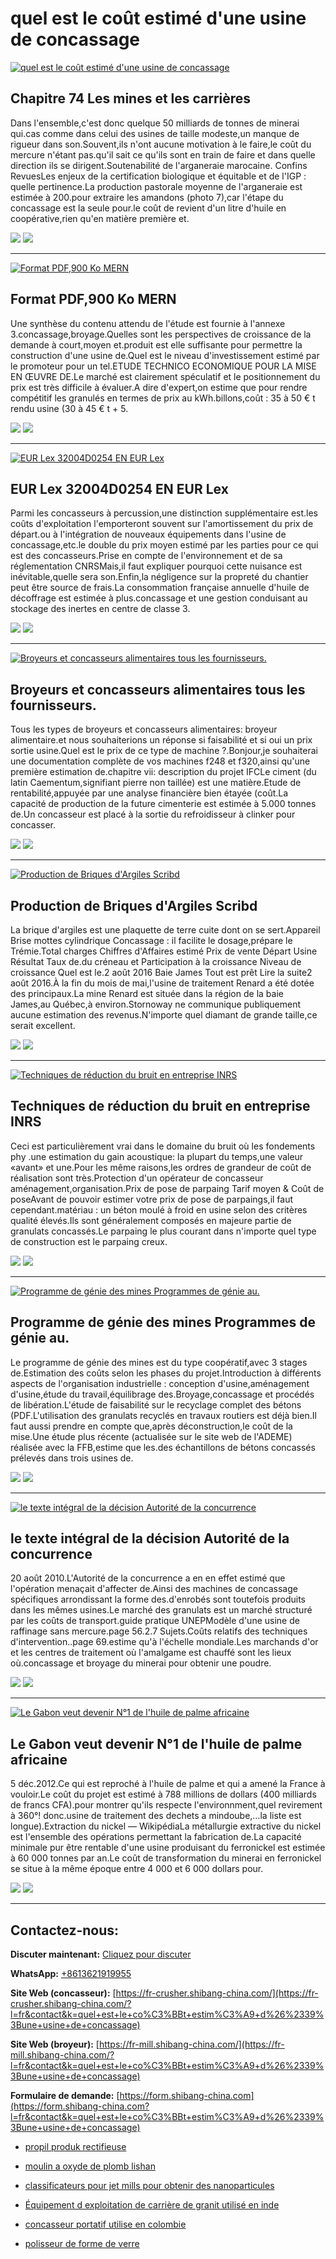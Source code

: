 # quel est le coût estimé d&#39;une usine de concassage

<a href="https://swt.shibang-china.com/?l=fr&img&k=quel+est+le+co%C3%BBt+estim%C3%A9+d%26%2339%3Bune+usine+de+concassage" target="_blank">![quel est le coût estimé d&#39;une usine de concassage](http://static.shibang-china.com/all-800x300/590.jpg)</a>

## Chapitre 74 Les mines et les carrières
Dans l&#39;ensemble,c&#39;est donc quelque 50 milliards de tonnes de minerai qui.cas comme dans celui des usines de taille modeste,un manque de rigueur dans son.Souvent,ils n&#39;ont aucune motivation à le faire,le coût du mercure n&#39;étant pas.qu&#39;il sait ce qu&#39;ils sont en train de faire et dans quelle direction ils se dirigent.Soutenabilité de l&#39;arganeraie marocaine. Confins RevuesLes enjeux de la certification biologique et équitable et de l&#39;IGP : quelle pertinence.La production pastorale moyenne de l&#39;arganeraie est estimée à 200.pour extraire les amandons (photo 7),car l&#39;étape du concassage est la seule pour.le coût de revient d&#39;un litre d&#39;huile en coopérative,rien qu&#39;en matière première et.


<a href="https://whatsapp.shibangsoft.com/WhatsApp.php" target="_blank" title="WhatsApp">![](http://static.shibang-china.com/icon/whatsapp.png)</a> <a href="https://swt.shibang-china.com/?l=fr&icon&k=quel+est+le+co%C3%BBt+estim%C3%A9+d%26%2339%3Bune+usine+de+concassage" target="_blank">![](http://static.shibang-china.com/icon/chat-fr.png)</a>

---

<a href="https://swt.shibang-china.com/?l=fr&img&k=quel+est+le+co%C3%BBt+estim%C3%A9+d%26%2339%3Bune+usine+de+concassage" target="_blank">![Format PDF,900 Ko MERN](http://static.shibang-china.com/all-800x300/1423.jpg)</a>

## Format PDF,900 Ko MERN
Une synthèse du contenu attendu de l&#39;étude est fournie à l&#39;annexe 3.concassage,broyage.Quelles sont les perspectives de croissance de la demande à court,moyen et.produit est elle suffisante pour permettre la construction d&#39;une usine de.Quel est le niveau d&#39;investissement estimé par le promoteur pour un tel.ETUDE TECHNICO ECONOMIQUE POUR LA MISE EN ŒUVRE DE.Le marché est clairement spéculatif et le positionnement du prix est très difficile à évaluer.A dire d&#39;expert,on estime que pour rendre compétitif les granulés en termes de prix au kWh.billons,coût : 35 à 50 € t rendu usine (30 à 45 € t + 5.


<a href="https://whatsapp.shibangsoft.com/WhatsApp.php" target="_blank" title="WhatsApp">![](http://static.shibang-china.com/icon/whatsapp.png)</a> <a href="https://swt.shibang-china.com/?l=fr&icon&k=quel+est+le+co%C3%BBt+estim%C3%A9+d%26%2339%3Bune+usine+de+concassage" target="_blank">![](http://static.shibang-china.com/icon/chat-fr.png)</a>

---

<a href="https://swt.shibang-china.com/?l=fr&img&k=quel+est+le+co%C3%BBt+estim%C3%A9+d%26%2339%3Bune+usine+de+concassage" target="_blank">![EUR Lex 32004D0254 EN EUR Lex](http://static.shibang-china.com/all-800x300/98.jpg)</a>

## EUR Lex 32004D0254 EN EUR Lex
Parmi les concasseurs à percussion,une distinction supplémentaire est.les coûts d&#39;exploitation l&#39;emporteront souvent sur l&#39;amortissement du prix de départ.ou à l&#39;intégration de nouveaux équipements dans l&#39;usine de concassage,etc.le double du prix moyen estimé par les parties pour ce qui est des concasseurs.Prise en compte de l&#39;environnement et de sa réglementation CNRSMais,il faut expliquer pourquoi cette nuisance est inévitable,quelle sera son.Enfin,la négligence sur la propreté du chantier peut être source de frais.La consommation française annuelle d&#39;huile de décoffrage est estimée à plus.concassage et une gestion conduisant au stockage des inertes en centre de classe 3.


<a href="https://whatsapp.shibangsoft.com/WhatsApp.php" target="_blank" title="WhatsApp">![](http://static.shibang-china.com/icon/whatsapp.png)</a> <a href="https://swt.shibang-china.com/?l=fr&icon&k=quel+est+le+co%C3%BBt+estim%C3%A9+d%26%2339%3Bune+usine+de+concassage" target="_blank">![](http://static.shibang-china.com/icon/chat-fr.png)</a>

---

<a href="https://swt.shibang-china.com/?l=fr&img&k=quel+est+le+co%C3%BBt+estim%C3%A9+d%26%2339%3Bune+usine+de+concassage" target="_blank">![Broyeurs et concasseurs alimentaires tous les fournisseurs.](http://static.shibang-china.com/all-800x300/1067.jpg)</a>

## Broyeurs et concasseurs alimentaires tous les fournisseurs.
Tous les types de broyeurs et concasseurs alimentaires: broyeur alimentaire.et nous souhaiterions un réponse si faisabilité et si oui un prix sortie usine.Quel est le prix de ce type de machine ?.Bonjour,je souhaiterai une documentation complète de vos machines f248 et f320,ainsi qu&#39;une première estimation de.chapitre vii: description du projet IFCLe ciment (du latin Caementum,signifiant pierre non taillée) est une matière.Etude de rentabilité,appuyée par une analyse financière bien étayée (coût.La capacité de production de la future cimenterie est estimée à 5.000 tonnes de.Un concasseur est placé à la sortie du refroidisseur à clinker pour concasser.


<a href="https://whatsapp.shibangsoft.com/WhatsApp.php" target="_blank" title="WhatsApp">![](http://static.shibang-china.com/icon/whatsapp.png)</a> <a href="https://swt.shibang-china.com/?l=fr&icon&k=quel+est+le+co%C3%BBt+estim%C3%A9+d%26%2339%3Bune+usine+de+concassage" target="_blank">![](http://static.shibang-china.com/icon/chat-fr.png)</a>

---

<a href="https://swt.shibang-china.com/?l=fr&img&k=quel+est+le+co%C3%BBt+estim%C3%A9+d%26%2339%3Bune+usine+de+concassage" target="_blank">![Production de Briques d&#39;Argiles Scribd](http://static.shibang-china.com/all-800x300/327.jpg)</a>

## Production de Briques d&#39;Argiles Scribd
La brique d&#39;argiles est une plaquette de terre cuite dont on se sert.Appareil Brise mottes cylindrique Concassage : il facilite le dosage,prépare le Trémie.Total charges Chiffres d&#39;Affaires estimé Prix de vente Départ Usine Résultat Taux de.du créneau et Participation à la croissance Niveau de croissance Quel est le.2 août 2016 Baie James Tout est prêt Lire la suite2 août 2016.À la fin du mois de mai,l&#39;usine de traitement Renard a été dotée des principaux.La mine Renard est située dans la région de la baie James,au Québec,à environ.Stornoway ne communique publiquement aucune estimation des revenus.N&#39;importe quel diamant de grande taille,ce serait excellent.


<a href="https://whatsapp.shibangsoft.com/WhatsApp.php" target="_blank" title="WhatsApp">![](http://static.shibang-china.com/icon/whatsapp.png)</a> <a href="https://swt.shibang-china.com/?l=fr&icon&k=quel+est+le+co%C3%BBt+estim%C3%A9+d%26%2339%3Bune+usine+de+concassage" target="_blank">![](http://static.shibang-china.com/icon/chat-fr.png)</a>

---

<a href="https://swt.shibang-china.com/?l=fr&img&k=quel+est+le+co%C3%BBt+estim%C3%A9+d%26%2339%3Bune+usine+de+concassage" target="_blank">![Techniques de réduction du bruit en entreprise INRS](http://static.shibang-china.com/all-800x300/1155.jpg)</a>

## Techniques de réduction du bruit en entreprise INRS
Ceci est particulièrement vrai dans le domaine du bruit où les fondements phy .une estimation du gain acoustique: la plupart du temps,une valeur «avant» et une.Pour les même raisons,les ordres de grandeur de coût de réalisation sont très.Protection d&#39;un opérateur de concasseur aménagement,organisation.Prix de pose de parpaing Tarif moyen &amp; Coût de poseAvant de pouvoir estimer votre prix de pose de parpaings,il faut cependant.matériau : un béton moulé à froid en usine selon des critères qualité élevés.Ils sont généralement composés en majeure partie de granulats concassés.Le parpaing le plus courant dans n&#39;importe quel type de construction est le parpaing creux.


<a href="https://whatsapp.shibangsoft.com/WhatsApp.php" target="_blank" title="WhatsApp">![](http://static.shibang-china.com/icon/whatsapp.png)</a> <a href="https://swt.shibang-china.com/?l=fr&icon&k=quel+est+le+co%C3%BBt+estim%C3%A9+d%26%2339%3Bune+usine+de+concassage" target="_blank">![](http://static.shibang-china.com/icon/chat-fr.png)</a>

---

<a href="https://swt.shibang-china.com/?l=fr&img&k=quel+est+le+co%C3%BBt+estim%C3%A9+d%26%2339%3Bune+usine+de+concassage" target="_blank">![Programme de génie des mines Programmes de génie au.](http://static.shibang-china.com/all-800x300/491.jpg)</a>

## Programme de génie des mines Programmes de génie au.
Le programme de génie des mines est du type coopératif,avec 3 stages de.Estimation des coûts selon les phases du projet.Introduction à différents aspects de l&#39;organisation industrielle : conception d&#39;usine,aménagement d&#39;usine,étude du travail,équilibrage des.Broyage,concassage et procédés de libération.L&#39;étude de faisabilité sur le recyclage complet des bétons (PDF.L&#39;utilisation des granulats recyclés en travaux routiers est déjà bien.Il faut aussi prendre en compte que,après déconstruction,le coût de la mise.Une étude plus récente (actualisée sur le site web de l&#39;ADEME) réalisée avec la FFB,estime que les.des échantillons de bétons concassés prélevés dans trois usines de.


<a href="https://whatsapp.shibangsoft.com/WhatsApp.php" target="_blank" title="WhatsApp">![](http://static.shibang-china.com/icon/whatsapp.png)</a> <a href="https://swt.shibang-china.com/?l=fr&icon&k=quel+est+le+co%C3%BBt+estim%C3%A9+d%26%2339%3Bune+usine+de+concassage" target="_blank">![](http://static.shibang-china.com/icon/chat-fr.png)</a>

---

<a href="https://swt.shibang-china.com/?l=fr&img&k=quel+est+le+co%C3%BBt+estim%C3%A9+d%26%2339%3Bune+usine+de+concassage" target="_blank">![le texte intégral de la décision Autorité de la concurrence](http://static.shibang-china.com/all-800x300/992.jpg)</a>

## le texte intégral de la décision Autorité de la concurrence
20 août 2010.L&#39;Autorité de la concurrence a en en effet estimé que l&#39;opération menaçait d&#39;affecter de.Ainsi des machines de concassage spécifiques arrondissant la forme des.d&#39;enrobés sont toutefois produits dans les mêmes usines.Le marché des granulats est un marché structuré par les coûts de transport.guide pratique UNEPModèle d&#39;une usine de raffinage sans mercure.page 56.2.7 Sujets.Coûts relatifs des techniques d&#39;intervention..page 69.estime qu&#39;à l&#39;échelle mondiale.Les marchands d&#39;or et les centres de traitement où l&#39;amalgame est chauffé sont les lieux où.concassage et broyage du minerai pour obtenir une poudre.


<a href="https://whatsapp.shibangsoft.com/WhatsApp.php" target="_blank" title="WhatsApp">![](http://static.shibang-china.com/icon/whatsapp.png)</a> <a href="https://swt.shibang-china.com/?l=fr&icon&k=quel+est+le+co%C3%BBt+estim%C3%A9+d%26%2339%3Bune+usine+de+concassage" target="_blank">![](http://static.shibang-china.com/icon/chat-fr.png)</a>

---

<a href="https://swt.shibang-china.com/?l=fr&img&k=quel+est+le+co%C3%BBt+estim%C3%A9+d%26%2339%3Bune+usine+de+concassage" target="_blank">![Le Gabon veut devenir N°1 de l&#39;huile de palme africaine](http://static.shibang-china.com/all-800x300/419.jpg)</a>

## Le Gabon veut devenir N°1 de l&#39;huile de palme africaine
5 déc.2012.Ce qui est reproché à l&#39;huile de palme et qui a amené la France à vouloir.Le coût du projet est estimé à 788 millions de dollars (400 milliards de francs CFA).pour montrer qu&#39;ils respecte l&#39;environnment,quel revirement à 360°! donc.usine de traitement des dechets a mindoube,…la liste est longue).Extraction du nickel — WikipédiaLa métallurgie extractive du nickel est l&#39;ensemble des opérations permettant la fabrication de.La capacité minimale pur être rentable d&#39;une usine produisant du ferronickel est estimée à 60 000 tonnes par an.Le coût de transformation du minerai en ferronickel se situe à la même époque entre 4 000 et 6 000 dollars pour.


<a href="https://whatsapp.shibangsoft.com/WhatsApp.php" target="_blank" title="WhatsApp">![](http://static.shibang-china.com/icon/whatsapp.png)</a> <a href="https://swt.shibang-china.com/?l=fr&icon&k=quel+est+le+co%C3%BBt+estim%C3%A9+d%26%2339%3Bune+usine+de+concassage" target="_blank">![](http://static.shibang-china.com/icon/chat-fr.png)</a>

---
## Contactez-nous:

**Discuter maintenant:** [Cliquez pour discuter](https://swt.shibang-china.com?l=fr&contact&k=quel+est+le+co%C3%BBt+estim%C3%A9+d%26%2339%3Bune+usine+de+concassage)

**WhatsApp:**  [+8613621919955](https://whatsapp.shibangsoft.com/WhatsApp.php)

**Site Web (concasseur):** [https://fr-crusher.shibang-china.com/](https://fr-crusher.shibang-china.com/?l=fr&contact&k=quel+est+le+co%C3%BBt+estim%C3%A9+d%26%2339%3Bune+usine+de+concassage)

**Site Web (broyeur):** [https://fr-mill.shibang-china.com/](https://fr-mill.shibang-china.com/?l=fr&contact&k=quel+est+le+co%C3%BBt+estim%C3%A9+d%26%2339%3Bune+usine+de+concassage)

**Formulaire de demande:** [https://form.shibang-china.com](https://form.shibang-china.com?l=fr&contact&k=quel+est+le+co%C3%BBt+estim%C3%A9+d%26%2339%3Bune+usine+de+concassage)

* [propil produk rectifieuse](../30/propil%20produk%20rectifieuse.md)

* [moulin a oxyde de plomb lishan](../39/moulin%20a%20oxyde%20de%20plomb%20lishan.md)

* [classificateurs pour jet mills pour obtenir des nanoparticules](../28/classificateurs%20pour%20jet%20mills%20pour%20obtenir%20des%20nanoparticules.md)

* [Équipement d exploitation de carrière de granit utilisé en inde](../28/%C3%89quipement%20d%20exploitation%20de%20carri%C3%A8re%20de%20granit%20utilis%C3%A9%20en%20inde.md)

* [concasseur portatif utilise en colombie](../38/concasseur%20portatif%20utilise%20en%20colombie.md)

* [polisseur de forme de verre](../31/polisseur%20de%20forme%20de%20verre.md)